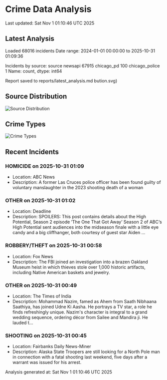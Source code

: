 # Crime Data Analysis
Last updated: Sat Nov  1 01:10:46 UTC 2025

## Latest Analysis

Loaded 68016 incidents
Date range: 2024-01-01 00:00:00 to 2025-10-31 01:09:36

Incidents by source:
source
newsapi           67915
chicago_pd          100
chicago_police        1
Name: count, dtype: int64

Report saved to reports/latest_analysis.md
bution.svg)

## Source Distribution
![Source Distribution](images/source_distribution.svg)

## Crime Types
![Crime Types](images/crime_types.svg)

## Recent Incidents

### HOMICIDE on 2025-10-31 01:09
- Location: ABC News
- Description: A former Las Cruces police officer has been found guilty of voluntary manslaughter in the 2023 shooting death of a woman


### OTHER on 2025-10-31 01:02
- Location: Deadline
- Description: SPOILERS: This post contains details about the High Potential, Season 2 episode ‘The One That Got Away’ Season 2 of ABC‘s High Potential sent audiences into the midseason finale with a little eye candy and a big cliffhanger, both courtesy of guest star Aiden …


### ROBBERY/THEFT on 2025-10-31 00:58
- Location: Fox News
- Description: The FBI joined an investigation into a brazen Oakland Museum heist in which thieves stole over 1,000 historic artifacts, including Native American baskets and jewelry.


### OTHER on 2025-10-31 00:49
- Location: The Times of India
- Description: Mohammad Nazim, famed as Ahem from Saath Nibhaana Saathiya, has joined Udne Ki Aasha. He portrays a TV star, a role he finds refreshingly unique. Nazim's character is integral to a grand wedding sequence, ordering décor from Sailee and Mandira ji. He lauded t…


### SHOOTING on 2025-10-31 00:45
- Location: Fairbanks Daily News-Miner
- Description: Alaska State Troopers are still looking for a North Pole man in connection with a fatal shooting last weekend, five days after a warrant was issued for his arrest.

Analysis generated at: Sat Nov  1 01:10:46 UTC 2025
